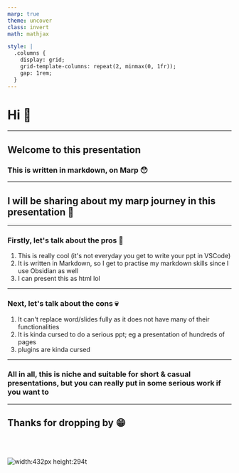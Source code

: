```yaml
---
marp: true
theme: uncover
class: invert
math: mathjax

style: |
  .columns {
    display: grid;
    grid-template-columns: repeat(2, minmax(0, 1fr));
    gap: 1rem;
  }
---
```

# Hi :wave:
---

## Welcome to this presentation
### This is written in markdown, on **Marp** :hushed:
---

## I will be sharing about my marp journey in this presentation :rocket:

---

### Firstly, let's talk about the **pros** :cookie:
1) This is really cool (it's not everyday you get to write your ppt in VSCode)
2) It is written in Markdown, so I get to practise my markdown skills since I use Obsidian as well
3) I can present this as html lol

---

### Next, let's talk about the **cons** :skull:
1) It can't replace word/slides fully as it does not have many of their functionalities 
2) It is kinda cursed to do a serious ppt; eg a presentation of hundreds of pages
3) plugins are kinda cursed 

---

### All in all, this is niche and suitable for short & casual presentations, but you can really put in some serious work if you want to

---

## Thanks for dropping by :grin:

<br> <br>

![width:432px height:294t](https://i.redd.it/qyclnzyijdp71.png)
